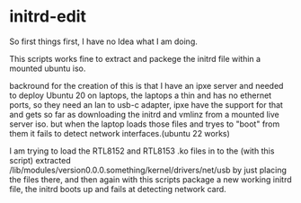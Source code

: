 # initrd-edit

So first things first, I have no Idea what I am doing.

This scripts works fine to extract and packege the initrd file within a mounted ubuntu iso.

backround for the creation of this is that I have an ipxe server and needed to deploy Ubuntu 20 on laptops, the laptops a thin and has no 
ethernet ports, so they need an lan to usb-c adapter, ipxe have the support for that and gets so far as downloading the initrd and vmlinz 
from a mounted live server iso.
but when the laptop loads those files and tryes to "boot" from them it fails to detect network interfaces.(ubuntu 22 works)

I am trying to load the RTL8152 and RTL8153 .ko files in to the (with this script) extracted /lib/modules/version0.0.0.something/kernel/drivers/net/usb
by just placing the files there, and then again with this scripts package a new working initrd file, the initrd boots up and fails at 
detecting network card.
